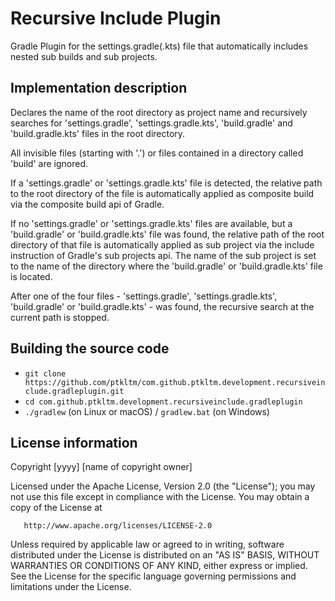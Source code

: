 # Recursive Include Plugin
Gradle Plugin for the settings.gradle(.kts) file that automatically includes nested sub builds and sub projects.

## Implementation description

Declares the name of the root directory as project name and recursively searches for 'settings.gradle',
'settings.gradle.kts', 'build.gradle' and 'build.gradle.kts' files in the root directory.

All invisible files (starting with '.') or files contained in a directory called 'build'
are ignored.

If a 'settings.gradle' or 'settings.gradle.kts' file is detected, the relative path to the
root directory of the file is automatically applied as composite build via the composite build api of Gradle.

If no 'settings.gradle' or 'settings.gradle.kts' files are available, but a 'build.gradle'
or 'build.gradle.kts' file was found, the relative path of the root directory of that file
is automatically applied as sub project via the include instruction of Gradle's sub projects api.
The name of the sub project is set to the name of the directory where the 'build.gradle' or 'build.gradle.kts'
file is located.

After one of the four files - 'settings.gradle', 'settings.gradle.kts', 'build.gradle' or
'build.gradle.kts' - was found, the recursive search at the current path is stopped.

## Building the source code

- `git clone https://github.com/ptkltm/com.github.ptkltm.development.recursiveinclude.gradleplugin.git`
- `cd com.github.ptkltm.development.recursiveinclude.gradleplugin`
- `./gradlew` (on Linux or macOS) / `gradlew.bat` (on Windows)

## License information

   Copyright [yyyy] [name of copyright owner]

   Licensed under the Apache License, Version 2.0 (the "License");
   you may not use this file except in compliance with the License.
   You may obtain a copy of the License at

       http://www.apache.org/licenses/LICENSE-2.0

   Unless required by applicable law or agreed to in writing, software
   distributed under the License is distributed on an "AS IS" BASIS,
   WITHOUT WARRANTIES OR CONDITIONS OF ANY KIND, either express or implied.
   See the License for the specific language governing permissions and
   limitations under the License.